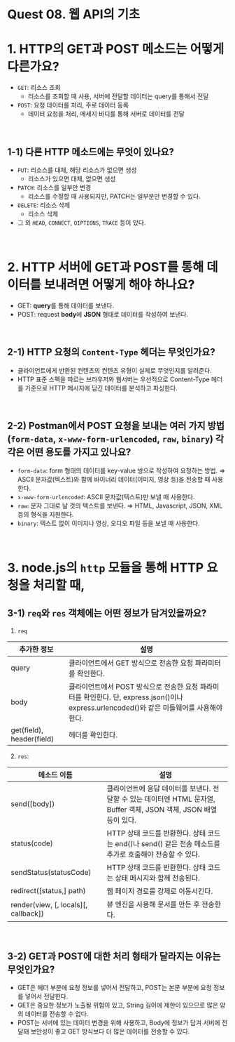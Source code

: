 # Quest 08. 웹 API의 기초

# 1. HTTP의 GET과 POST 메소드는 어떻게 다른가요?

- `GET`: 리소스 조회
    - 리소스를 조회할 때 사용, 서버에 전달할 데이터는 query를 통해서 전달
- `POST`: 요청 데이터를 처리, 주로 데이터 등록
    - 데이터 요청을 처리, 메세지 바디를 통해 서버로 데이터를 전달

<br />

## 1-1) 다른 HTTP 메소드에는 무엇이 있나요?

- `PUT`: 리소스를 대체, 해당 리소스가 없으면 생성
    - 리소스가 있으면 대체, 없으면 생성
- `PATCH`: 리소스를 일부만 변경
    - 리소스를 수정할 때 사용되지만, PATCH는 일부분만 변경할 수 있다.
- `DELETE`: 리소스 삭제
    - 리소스 삭제
- 그 외 `HEAD`, `CONNECT`, `OIPTIONS`, `TRACE` 등이 있다.

<br />

# 2. HTTP 서버에 GET과 POST를 통해 데이터를 보내려면 어떻게 해야 하나요?

- GET: **query**를 통해 데이터를 보낸다.
- POST: request **body**에 **JSON** 형태로 데이터를 작성하여 보낸다.

<br />

## 2-1) HTTP 요청의 `Content-Type` 헤더는 무엇인가요?

- 클라이언트에게 반환된 컨텐츠의 컨텐츠 유형이 실제로 무엇인지를 알려준다.
- HTTP 표준 스펙을 따르는 브라우저와 웹서버는 우선적으로 Content-Type 헤더를 기준으로 HTTP 메시지에 담긴 데이터를 분석하고 파싱한다.

<br />

## 2-2) Postman에서 POST 요청을 보내는 여러 가지 방법(`form-data`, `x-www-form-urlencoded`, `raw`, `binary`) 각각은 어떤 용도를 가지고 있나요?

- `form-data`: form 형태의 데이터를 key-value 쌍으로 작성하여 요청하는 방법. ⇒ ASCII 문자값(텍스트)와 함께 바이너리 데이터(이미지, 영상 등)을 전송할 때 사용한다.
- `x-www-form-urlencoded`: ASCII 문자값(텍스트)만 보낼 때 사용한다.
- `raw`: 문자 그대로 날 것의 텍스트를 보낸다. ⇒ HTML, Javascript, JSON, XML 등의 형식을 지원한다.
- `binary`: 텍스트 없이 이미지나 영상, 오디오 파일 등을 보낼 때 사용한다.

<br />

# 3. node.js의 `http` 모듈을 통해 HTTP 요청을 처리할 때,

## 3-1) `req`와 `res` 객체에는 어떤 정보가 담겨있을까요?

1) `req`

| 추가한 정보 | 설명 |
| --- | --- |
| query | 클라이언트에서 GET 방식으로 전송한 요청 파라미터를 확인한다. |
| body | 클라이언트에서 POST 방식으로 전송한 요청 파라미터를 확인한다. 단, express.json()이나 express.urlencoded()와 같은 미들웨어를 사용해야 한다. |
| get(field), header(field) | 헤더를 확인한다. |

2) `res`:

| 메소드 이름 | 설명 |
| --- | --- |
| send([body]) | 클라이언트에 응답 데이터를 보낸다. 전달할 수 있는 데이터엔 HTML 문자열, Buffer 객체, JSON 객체, JSON 배열 등이 있다. |
| status(code) | HTTP 상태 코드를 반환한다. 상태 코드는 end()나 send() 같은 전송 메소드를 추가로 호출해야 전송할 수 있다. |
| sendStatus(statusCode) | HTTP 상태 코드를 반환한다. 상태 코드는 상태 메시지와 함께 전송된다. |
| redirect([status,] path) | 웹 페이지 경로를 강제로 이동시킨다. |
| render(view, [, locals][, callback]) | 뷰 엔진을 사용해 문서를 만든 후 전송한다. |

<br />

## 3-2) GET과 POST에 대한 처리 형태가 달라지는 이유는 무엇인가요?

- GET은 헤더 부분에 요청 정보를 넣어서 전달하고, POST는 본문 부분에 요청 정보를 넣어서 전달한다.
- GET은 중요한 정보가 노출될 위험이 있고, String 길이에 제한이 있으므로 많은 양의 데이터를 전송할 수 없다.
- POST는 서버에 있는 데이터 변경을 위해 사용하고, Body에 정보가 담겨 서버에 전달돼 보안성이 좋고 GET 방식보다 더 많은 데이터를 전송할 수 있다.